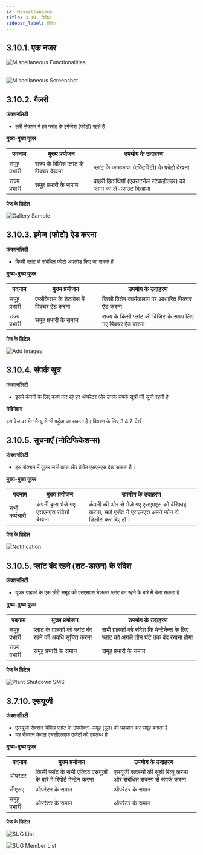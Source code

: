 ```yaml
---
id: Miscellaneous
title: 3.10. विविध
sidebar_label: विविध
---
```


## 3.10.1. एक नजर
![Miscellaneous Functionalities](./assets/3.110_MiscFunctionaties.svg)
<br/><br/>

![Miscellaneous Screenshot](./assets/3.111_MiscScreenShot.png)


## 3.10.2. गैलरी
**फंक्शनलिटी**
* लरी सेक्शन में हर प्लांट के इमेजेस (फोटो) रहते हैं

**मुख्य-मुख्य यूज़र**
<table>
  <tr>
    <th>पदनाम</th>
    <th>मुख्य प्रयोजन</th>
    <th>उपयोग के उदाहरण</th>
  </tr>
  <tr>
    <td>समूह प्रभारी</td>
    <td>राज्य के विभिन्न प्लांट के पिक्चर देखना</td>
    <td>प्लांट के कामकाज (एक्टिविटी) के फोटो देखना</td>
  </tr>
  <tr>
    <td>राज्य प्रभारी</td>
    <td>समूह प्रभारी के समान</td>
    <td>बाहरी हितार्थियों (एक्सटर्नल स्टेकहोल्डर) को प्लान का ले-आउट दिखाना</td>
  </tr>
</table>

**पेज के डिटेल**

![Gallery Sample](./assets/3.112_GallerySample.png)


## 3.10.3. इमेज (फोटो) ऐड करना
**फंक्शनलिटी**
* किसी प्लांट से संबंधित फोटो अपलोड किए जा सकते हैं

**मुख्य-मुख्य यूज़र**
<table>
  <tr>
    <th>पदनाम</th>
    <th>मुख्य प्रयोजन</th>
    <th>उपयोग के उदाहरण</th>
  </tr>
  <tr>
    <td>समूह प्रभारी</td>
    <td>एप्लीकेशन के डेटाबेस में पिक्चर ऐड करना</td>
    <td>किसी विशेष कार्यकलाप पर आधारित पिक्चर ऐड करना</td>
  </tr>
  <tr>
    <td>राज्य प्रभारी</td>
    <td>समूह प्रभारी के समान</td>
    <td>राज्य के किसी प्लांट की विज़िट के समय लिए गए पिक्चर ऐड करना</td>
  </tr>
</table>

**पेज के डिटेल**

![Add Images](./assets/3.113_AddImages.png)


## 3.10.4. संपर्क सूत्र
फंक्शनलिटी
* इसमें कंपनी के लिए कार्य कर रहे हर ऑपरेटर और उनके संपर्क सूत्रों की सूची रहती है

**नेविगेशन**

इस पेज पर मेन मैन्यू से भी पहुँचा जा सकता है। विवरण के लिए 3.4.7. देखें।


## 3.10.5. सूचनाएँ (नोटिफिकेशन्स)
**फंक्शनलिटी**
* इस सेक्शन में यूज़र सभी प्राप्त और प्रेषित एसएमएस देख सकता है।

**मुख्य-मुख्य यूज़र**
<table>
  <tr>
    <th>पदनाम</th>
    <th>मुख्य प्रयोजन</th>
    <th>उपयोग के उदाहरण</th>
  </tr>
  <tr>
    <td>सभी कर्मचारी</td>
    <td>कंपनी द्वारा भेजे गए एसएमएस संदेशों देखना</td>
    <td>कंपनी की ओर से भेजे गए एसएमएस को वेरिफाइ करना, चाहे एजेंट ने एसएमएस अपने फोन से डिलीट कर दिए हों।</td>
  </tr>
</table>


**पेज के डिटेल**

![Notification](./assets/3.114_Notification.png)


## 3.10.5. प्लांट बंद रहने (शट-डाउन) के संदेश
**फंक्शनलिटी**
* यूज़र ग्राहकों के एक छोटे समूह को एसएमएस भेजकर प्लांट बद रहने के बारे में चेता सकता है

**मुख्य-मुख्य यूज़र**
<table>
  <tr>
    <th>पदनाम</th>
    <th>मुख्य प्रयोजन</th>
    <th>उपयोग के उदाहरण</th>
  </tr>
  <tr>
    <td>समूह प्रभारी</td>
    <td>प्लांट के ग्राहकों को प्लांट बंद रहने की अवधि सूचित करना</td>
    <td>सभी ग्राहकों को संदेश कि मेन्टेनेन्स के लिए प्लांट को अगले तीन घंटे तक बंद रखना होगा</td>
  </tr>
  <tr>
    <td>राज्य प्रभारी</td>
    <td>समूह प्रभारी के समान</td>
    <td>समूह प्रभारी के समान</td>
  </tr>
</table>


**पेज के डिटेल**

![Plant Shutdown SMS](./assets/3.115_PlantShutdownSMS.png)


## 3.7.10. एसयूजी
**फंक्शनलिटी**
* एसयूजी सेक्शन विभिन्न प्लांट के उपभोक्ता-समूह (पूल) की पहचान कर समूह बनाता है
* यह सेक्शन केवल एचसीएलएफ एजेंटों को उपलब्ध है

**मुख्य-मुख्य यूज़र**
<table>
  <tr>
    <th>पदनाम</th>
    <th>मुख्य प्रयोजन</th>
    <th>उपयोग के उदाहरण</th>
  </tr>
  <tr>
    <td>ऑपरेटर</td>
    <td>किसी प्लांट के सभी एक्टिव एसयूजी के बारे में रिपोर्ट मेन्टेन करना</td>
    <td>एसयूजी सदस्यों की सूची रिव्यू करना और संबंधित सदस्य से संपर्क करना</td>
  </tr>
  <tr>
    <td>सीएसए</td>
    <td>ऑपरेटर के समान</td>
    <td>ऑपरेटर के समान</td>
  </tr>
  <tr>
    <td>समूह प्रभारी</td>
    <td>ऑपरेटर के समान</td>
    <td>ऑपरेटर के समान</td>
  </tr>
</table>

**पेज के डिटेल**

![SUG List](./assets/3.116_SUGList.png)

![SUG Member List](./assets/3.117_SUGMemberList.png)



